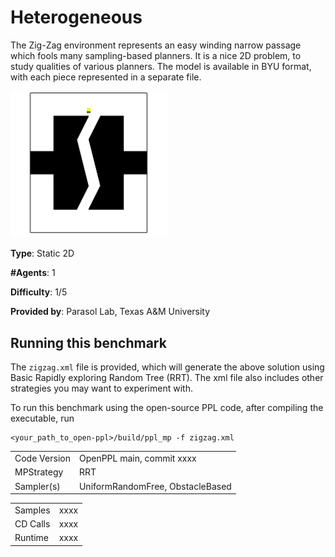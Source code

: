 # Heterogeneous

The Zig-Zag environment represents an easy winding narrow passage which fools many sampling-based planners. It is a nice 2D problem, to study qualities of various planners.
The model is available in BYU format, with each piece represented in a separate file.

<img src="Media/ZigZag.gif" alt="ZigZag Solution" width="50%" height="50%"/>

__Type__: Static 2D

__#Agents__: 1

__Difficulty__: 1/5

__Provided by__: Parasol Lab, Texas A&M University

## Running this benchmark
The ```zigzag.xml``` file is provided, which will generate the above solution using Basic Rapidly exploring Random Tree (RRT). The xml file also includes other strategies you may want to experiment with.

To run this benchmark using the open-source PPL code, after compiling the executable, run

```
<your_path_to_open-ppl>/build/ppl_mp -f zigzag.xml
```

|  |  |
| ------ | ------ |
| Code Version       |  OpenPPL main, commit xxxx |
| MPStrategy       |   RRT     |
| Sampler(s)       |   UniformRandomFree, ObstacleBased     |

|  |  |
| ------ | ------ |
| Samples       |   xxxx    |
| CD Calls       |   xxxx   |
| Runtime       |    xxxx   |
